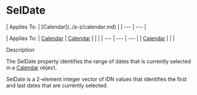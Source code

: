 




<h1 class="heading"><span class="name">SelDate</span></h1>
| Applies To: | [Calendar](../a-z/calendar.md) |
| --- | ---  |

| Applies To: | [Calendar](../a-z/calendar.md) | [Calendar](../a-z/calendar.md) |  |  |
| --- | --- | ---  |
| [Calendar](../a-z/calendar.md) |  |  |


Description


The SelDate property identifies the range of dates that is currently selected in a [Calendar](../a-z/calendar.md) object.


SelDate is a 2-element integer vector of IDN values that identifies the first and last dates that are currently selected.




